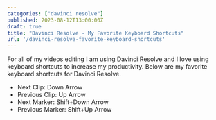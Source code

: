 ```yaml
---
categories: ["davinci resolve"]
published: 2023-08-12T13:00:00Z
draft: true
title: "Davinci Resolve - My Favorite Keyboard Shortcuts"
url: '/davinci-resolve-favorite-keyboard-shortcuts'
---
```


For all of my videos editing I am using Davinci Resolve and I love using keyboard shortcuts to increase my productivity.  Below are my favorite keyboard shortcuts for Davinci Resolve.

* Next Clip: Down Arrow
* Previous Clip: Up Arrow
* Next Marker: Shift+Down Arrow
* Previous Marker: Shift+Up Arrow
